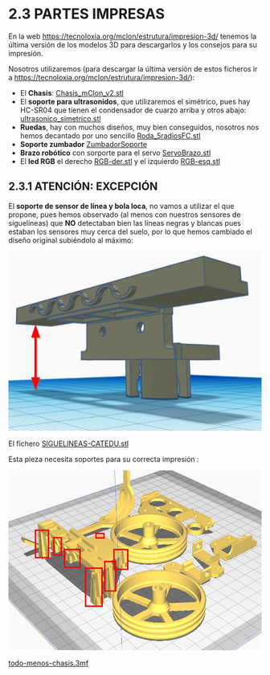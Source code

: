 # 2.3 PARTES IMPRESAS

En la web https://tecnoloxia.org/mclon/estrutura/impresion-3d/ tenemos la última versión de los modelos 3D para descargarlos y los consejos para su impresión.

Nosotros utilizaremos (para descargar la última versión de estos ficheros ir a https://tecnoloxia.org/mclon/estrutura/impresion-3d/):

* El **Chasis**: [Chasis_mClon_v2.stl](https://drive.google.com/drive/folders/1D8vIUNfCDCvM_04RG5HMXtUEGcaBmnTI?usp=sharing)
* El **soporte para ultrasonidos**, que utilizaremos el simétrico, pues hay HC-SR04 que tienen el condensador de cuarzo arriba y otros abajo: [ultrasonico_simetrico.stl](https://drive.google.com/drive/folders/1D8vIUNfCDCvM_04RG5HMXtUEGcaBmnTI?usp=sharing)
* **Ruedas**, hay con muchos diseños, muy bien conseguidos, nosotros nos hemos decantado por uno sencillo [Roda_5radiosFC.stl](https://drive.google.com/drive/folders/1D8vIUNfCDCvM_04RG5HMXtUEGcaBmnTI?usp=sharing)
* **Soporte zumbador** [ZumbadorSoporte](https://drive.google.com/drive/folders/1D8vIUNfCDCvM_04RG5HMXtUEGcaBmnTI?usp=sharing)
* **Brazo robótico** con sorporte para el servo [ServoBrazo.stl](hhttps://drive.google.com/drive/folders/1D8vIUNfCDCvM_04RG5HMXtUEGcaBmnTI?usp=sharing)
* El **led RGB** el derecho [RGB-der.stl](https://drive.google.com/drive/folders/1D8vIUNfCDCvM_04RG5HMXtUEGcaBmnTI?usp=sharing) y el izquierdo [RGB-esq.stl](https://drive.google.com/drive/folders/1D8vIUNfCDCvM_04RG5HMXtUEGcaBmnTI?usp=sharing)

## 2.3.1 ATENCIÓN: EXCEPCIÓN

El **soporte de sensor de línea y bola loca**, no vamos a utilizar el que propone, pues hemos observado (al menos con nuestros sensores de siguelíneas) que **NO** detectaban bien las líneas negras y blancas pues estaban los sensores muy cerca del suelo, por lo que hemos cambiado el diseño original subiéndolo al máximo:

![](/assets/siguelineascatedu.jpg)

El fichero [SIGUELINEAS-CATEDU.stl](https://drive.google.com/drive/folders/1D8vIUNfCDCvM_04RG5HMXtUEGcaBmnTI?usp=sharing)

Esta pieza necesita soportes para su correcta impresión :

![](/assets/todomenoschasis.jpg)

[todo-menos-chasis.3mf](https://drive.google.com/drive/folders/1D8vIUNfCDCvM_04RG5HMXtUEGcaBmnTI?usp=sharing)
